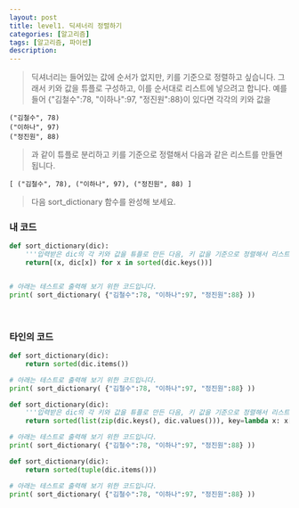 ```yaml
---
layout: post
title: level1. 딕셔너리 정렬하기
categories: [알고리즘]
tags: [알고리즘, 파이썬]
description: 
--- 
```


> 딕셔너리는 들어있는 값에 순서가 없지만, 키를 기준으로 정렬하고 싶습니다. 그래서 키와 값을 튜플로 구성하고, 이를 순서대로 리스트에 넣으려고 합니다.
예를들어 {"김철수":78, "이하나":97, "정진원":88}이 있다면 각각의 키와 값을

	("김철수", 78)
	("이하나", 97)
	("정진원", 88)

> 과 같이 튜플로 분리하고 키를 기준으로 정렬해서 다음과 같은 리스트를 만들면 됩니다.
	
	[ ("김철수", 78), ("이하나", 97), ("정진원", 88) ]

> 다음 sort_dictionary 함수를 완성해 보세요.

### 내 코드

```python
def sort_dictionary(dic):
    '''입력받은 dic의 각 키와 값을 튜플로 만든 다음, 키 값을 기준으로 정렬해서 리스트에 넣으세요. 그 리스트를 return하면 됩니다.'''
    return[(x, dic[x]) for x in sorted(dic.keys())]


# 아래는 테스트로 출력해 보기 위한 코드입니다.
print( sort_dictionary( {"김철수":78, "이하나":97, "정진원":88} ))
```

<br>

### 타인의 코드

```python
def sort_dictionary(dic):
    return sorted(dic.items())

# 아래는 테스트로 출력해 보기 위한 코드입니다.
print( sort_dictionary( {"김철수":78, "이하나":97, "정진원":88} ))
```

```python
def sort_dictionary(dic):
    '''입력받은 dic의 각 키와 값을 튜플로 만든 다음, 키 값을 기준으로 정렬해서 리스트에 넣으세요. 그 리스트를 return하면 됩니다.'''
    return sorted(list(zip(dic.keys(), dic.values())), key=lambda x: x[0])

# 아래는 테스트로 출력해 보기 위한 코드입니다.
print( sort_dictionary( {"김철수":78, "이하나":97, "정진원":88} ))
```

```python
def sort_dictionary(dic):
    return sorted(tuple(dic.items()))

# 아래는 테스트로 출력해 보기 위한 코드입니다.
print( sort_dictionary( {"김철수":78, "이하나":97, "정진원":88} ))
```
